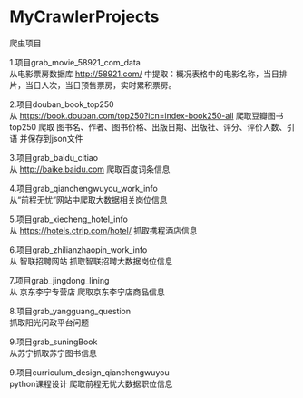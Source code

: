 # MyCrawlerProjects
爬虫项目

1.项目grab_movie_58921_com_data  
从电影票房数据库 http://58921.com/ 中提取：概况表格中的电影名称，当日排片，当日人次，当日预售票房，实时累积票房。

2.项目douban_book_top250  
从 https://book.douban.com/top250?icn=index-book250-all 爬取豆瓣图书top250  爬取 图书名、作者、图书价格、出版日期、出版社、评分、评价人数、引语 并保存到json文件

3.项目grab_baidu_citiao  
从 http://baike.baidu.com 爬取百度词条信息 

4.项目grab_qianchengwuyou_work_info  
从“前程无忧”网站中爬取大数据相关岗位信息

5.项目grab_xiecheng_hotel_info  
从 https://hotels.ctrip.com/hotel/ 抓取携程酒店信息

6.项目grab_zhilianzhaopin_work_info  
从 智联招聘网站 抓取智联招聘大数据岗位信息

7.项目grab_jingdong_lining  
从 京东李宁专营店 爬取京东李宁店商品信息

8.项目grab_yangguang_question  
抓取阳光问政平台问题

9.项目grab_suningBook  
从苏宁抓取苏宁图书信息

9.项目curriculum_design_qianchengwuyou  
python课程设计 爬取前程无忧大数据职位信息

